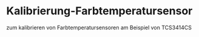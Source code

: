 # Kalibrierung-Farbtemperatursensor

zum kalibrieren von Farbtemperatursensoren am Beispiel von TCS3414CS
